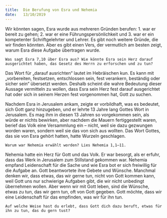 ```yaml
---
title:  Die Berufung von Esra und Nehemia
date:   13/10/2019
---
```


Wir könnten sagen, Esra wurde aus mehreren Gründen berufen: 1. war er bereit zu gehen; 2. war er eine Führungspersönlichkeit und 3. war er ein kompetenter Schriftgelehrter und Lehrer. Es gibt noch weitere Gründe, die wir finden könnten. Aber es gibt einen Vers, der vermutlich am besten zeigt, warum Esra diese Aufgabe übertragen wurde.

`Was sagt Esra 7,10 über Esra aus? Wie könnte Esra sein Herz darauf ausgerichtet haben, das Gesetz des Herrn zu erforschen und zu tun?`

Das Wort für „darauf ausrichten“ lautet im Hebräischen kun. Es kann mit „vorbereiten, festsetzen, entschlossen sein, fest verankern, beständig oder sicher sein“ übersetzt werden. Deshalb scheint die wahre Bedeutung dieser Aussage vermitteln zu wollen, dass Esra sein Herz fest darauf ausgerichtet hat oder sich in seinem Herzen fest vorgenommen hat, Gott zu suchen.

Nachdem Esra in Jerusalem ankam, zeigte er vorbildhaft, was es bedeutet, sich Gott ganz hinzugeben, und er lehrte 13 Jahre lang Gottes Wort in Jerusalem. Es mag ihm in diesen 13 Jahren so vorgekommen sein, als würde er nichts bewirken, aber nachdem die Mauern fertiggestellt waren, berief das Volk eine Versammlung ein – nicht, weil sie dazu gezwungen worden waren, sondern weil sie das von sich aus wollten. Das Wort Gottes, das sie von Esra gehört hatten, hatte Wurzeln geschlagen.

`Warum war Nehemia erwählt worden? Lies Nehemia 1,1–11.`

Nehemia hatte ein Herz für Gott und das Volk. Er war besorgt, als er erfuhr, dass das Werk in Jerusalem zum Stillstand gekommen war. Nehemia empfand Leidenschaft für die Sache und wie Esra bot er sich freiwillig für die Aufgabe an. Gott beantwortete ihre Gebete und Wünsche. Manchmal denken wir, dass etwas, das wir gerne tun, nicht von Gott kommen kann, weil Gott uns nur schwierige Aufgaben gibt, die wir nicht unbedingt übernehmen wollen. Aber wenn wir mit Gott leben, sind die Wünsche, etwas zu tun, das wir gern tun, oft von Gott gegeben. Gott möchte, dass wir eine Leidenschaft für das empfinden, was wir für ihn tun.

`Auf welche Weise hast du erlebt, dass Gott dich dazu beruft, etwas für ihn zu tun, das du gern tust?`
